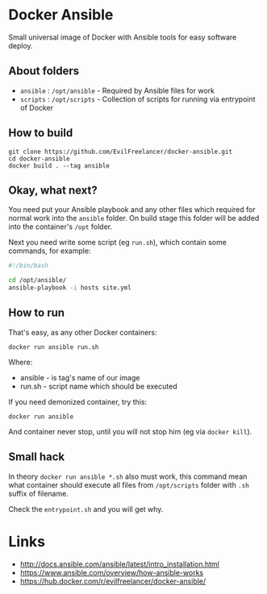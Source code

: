 # Docker Ansible

Small universal image of Docker with Ansible tools for easy software deploy.

## About folders

* `ansible` : `/opt/ansible` - Required by Ansible files for work
* `scripts` : `/opt/scripts` - Collection of scripts for running via entrypoint of Docker

## How to build

    git clone https://github.com/EvilFreelancer/docker-ansible.git
    cd docker-ansible
    docker build . --tag ansible

## Okay, what next?

You need put your Ansible playbook and any other files which required
for normal work into the `ansible` folder. On build stage this folder
will be added into the container's `/opt` folder.

Next you need write some script (eg `run.sh`), which contain some
commands, for example:

```bash
#!/bin/bash

cd /opt/ansible/
ansible-playbook -i hosts site.yml
```

## How to run

That's easy, as any other Docker containers:

    docker run ansible run.sh

Where:

* ansible - is tag's name of our image
* run.sh - script name which should be executed

If you need demonized container, try this:

    docker run ansible

And container never stop, until you will not stop him (eg via `docker kill`).

## Small hack

In theory `docker run ansible *.sh` also must work, this command mean
what container should execute all files from `/opt/scripts` folder
with `.sh` suffix of filename.

Check the `entrypoint.sh` and you will get why.

# Links

* http://docs.ansible.com/ansible/latest/intro_installation.html
* https://www.ansible.com/overview/how-ansible-works
* https://hub.docker.com/r/evilfreelancer/docker-ansible/
